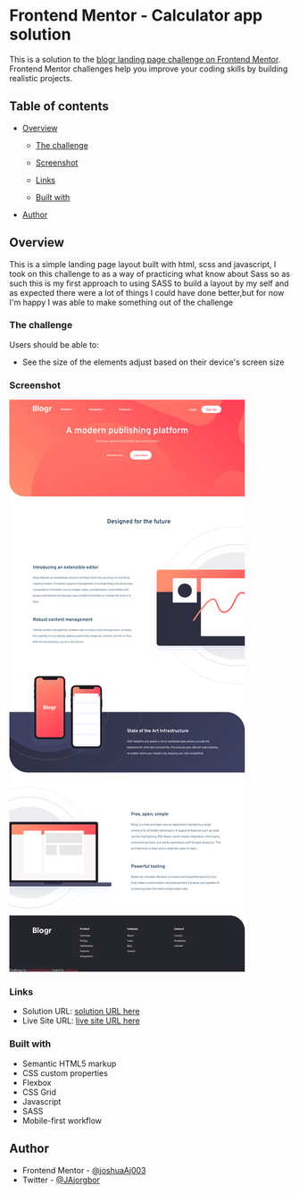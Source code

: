 # Frontend Mentor - Calculator app solution

This is a solution to the [blogr landing page challenge on Frontend Mentor](https://www.frontendmentor.io/challenges/calculator-app-9lteq5N29). Frontend Mentor challenges help you improve your coding skills by building realistic projects. 

## Table of contents

- [Overview](#overview)
  - [The challenge](#the-challenge)
  - [Screenshot](#screenshot)
  - [Links](#links)

  - [Built with](#built-with)

- [Author](#author)



## Overview
This is a simple landing page layout built with html, scss and javascript, I took on this challenge to as a way of practicing what know about Sass so as such this is my first approach to using SASS to build a layout by my self and as expected there were a lot of things I could have done better,but for now I'm happy I was able to make something out of the challenge
### The challenge

Users should be able to:

- See the size of the elements adjust based on their device's screen size

### Screenshot

![](./screenshot.png)




### Links

- Solution URL: [ solution URL here](https://www.frontendmentor.io/solutions/responsive-blogr-landing-page-teMkwKiNxe)
- Live Site URL: [live site URL here](https://joshuaaj003.github.io/blogr-frontendmentor-challenge/)

### Built with

- Semantic HTML5 markup
- CSS custom properties
- Flexbox
- CSS Grid
- Javascript
- SASS
- Mobile-first workflow



## Author


- Frontend Mentor - [@joshuaAj003](https://www.frontendmentor.io/profile/joshuaAj003)
- Twitter - [@JAjorgbor](https://www.twitter.com/JAjorgbor)


